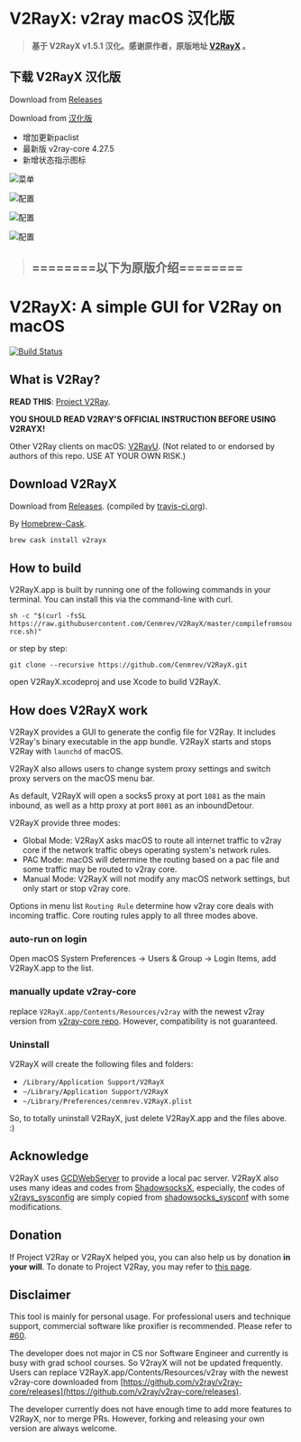 # V2RayX: v2ray macOS 汉化版

> #### 基于 V2RayX v1.5.1 汉化。感谢原作者，原版地址 [V2RayX](https://github.com/Cenmrev/V2RayX) 。

## 下载 V2RayX 汉化版

Download from [Releases](https://github.com/kangbingbing/V2RayX/releases)

Download from [汉化版](https://github.com/kangbingbing/V2RayX/releases/tag/v1.5.1)

* 增加更新paclist
* 最新版 v2ray-core 4.27.5
* 新增状态指示图标

![菜单](./SampleImage/1.png)

![配置](./SampleImage/2.png)

![配置](./SampleImage/3.png)

![配置](./SampleImage/4.png)




> ## ========以下为原版介绍========

# V2RayX: A simple GUI for V2Ray on macOS

[![Build Status](https://travis-ci.org/Cenmrev/V2RayX.svg?branch=master)](https://travis-ci.org/Cenmrev/V2RayX)

## What is V2Ray?

__READ THIS__: [Project V2Ray](http://www.v2ray.com).

__YOU SHOULD READ V2RAY'S OFFICIAL INSTRUCTION BEFORE USING V2RAYX!__

Other V2Ray clients on macOS: [V2RayU](https://github.com/yanue/v2rayu).
(Not related to or endorsed by authors of this repo. USE AT YOUR OWN RISK.)

## Download V2RayX

Download from [Releases](https://github.com/Cenmrev/V2RayX/releases). (compiled by [travis-ci.org](https://travis-ci.org/Cenmrev/V2RayX)).

By [Homebrew-Cask](https://caskroom.github.io/).

```sh
brew cask install v2rayx
```

## How to build

V2RayX.app is built by running one of the following commands in your terminal. You can install this via the command-line with curl.

`sh -c "$(curl -fsSL https://raw.githubusercontent.com/Cenmrev/V2RayX/master/compilefromsource.sh)"`

or step by step:

`git clone --recursive https://github.com/Cenmrev/V2RayX.git`

open V2RayX.xcodeproj and use Xcode to build V2RayX.

## How does V2RayX work

V2RayX provides a GUI to generate the config file for V2Ray. It includes V2Ray's binary executable in the app bundle. V2RayX starts and stops V2Ray with `launchd` of macOS.

V2RayX also allows users to change system proxy settings and switch proxy servers on the macOS menu bar.

As default, V2RayX will open a socks5 proxy at port `1081` as the main inbound, as well as a http proxy at port `8001` as an inboundDetour.

V2RayX provide three modes:
* Global Mode: V2RayX asks macOS to route all internet traffic to v2ray core if the network traffic obeys operating system's network rules.
* PAC Mode: macOS will determine the routing based on a pac file and some traffic may be routed to v2ray core.
* Manual Mode: V2RayX will not modify any macOS network settings, but only start or stop v2ray core.

Options in menu list `Routing Rule` determine how v2ray core deals with incoming traffic. Core routing rules apply to all three modes above.

### auto-run on login

Open macOS System Preferences -> Users & Group -> Login Items, add V2RayX.app to
the list.

### manually update v2ray-core
replace `V2RayX.app/Contents/Resources/v2ray` with the newest v2ray 
version from [v2ray-core 
repo](https://github.com/v2ray/v2ray-core/releases). However, compatibility is not guaranteed.

### Uninstall

V2RayX will create the following files and folders:

* `/Library/Application Support/V2RayX`
* `~/Library/Application Support/V2RayX`
* `~/Library/Preferences/cenmrev.V2RayX.plist`

So, to totally uninstall V2RayX, just delete V2RayX.app and the files above. :)

## Acknowledge

V2RayX uses [GCDWebServer](https://github.com/swisspol/GCDWebServer) to provide a local pac server. V2RayX also uses many ideas and codes from [ShadowsocksX](https://github.com/shadowsocks/shadowsocks-iOS/tree/master), especially, the codes of [v2rays_sysconfig](https://github.com/Cenmrev/V2RayX/blob/master/v2rayx_sysconf/main.m) are simply copied from [shadowsocks_sysconf](https://github.com/shadowsocks/shadowsocks-iOS/blob/master/shadowsocks_sysconf/main.m) with some modifications.

## Donation

If Project V2Ray or V2RayX helped you, you can also help us by donation __in your will__. To donate to Project V2Ray, you may refer to [this page](https://www.v2ray.com/chapter_00/02_donate.html).

## Disclaimer

This tool is mainly for personal usage. For professional users and technique 
support, commercial software like proxifier is recommended. Please refer to [#60](https://github.com/Cenmrev/V2RayX/issues/60#issuecomment-369531443).

The developer does not major in CS nor Software Engineer and currently is busy with grad school courses. So V2rayX will not be updated frequently. Users can replace V2RayX.app/Contents/Resources/v2ray with the newest v2ray-core downloaded from [https://github.com/v2ray/v2ray-core/releases](https://github.com/v2ray/v2ray-core/releases).

The developer currently does not have enough time to add more features to V2RayX, nor to merge PRs. However, forking and releasing your own version are always welcome.

